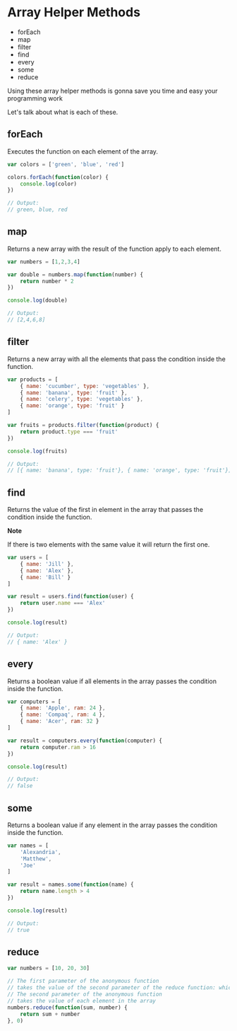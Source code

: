 # Array Helper Methods

- forEach
- map
- filter
- find
- every
- some
- reduce

Using these array helper methods is gonna save you time and easy your programming work

Let's talk about what is each of these.

## forEach

Executes the function on each element of the array.

```javascript
var colors = ['green', 'blue', 'red']

colors.forEach(function(color) {
    console.log(color)
})

// Output:
// green, blue, red
```


## map

Returns a new array with the result of the function apply to each element.

```javascript
var numbers = [1,2,3,4]

var double = numbers.map(function(number) {
    return number * 2
})

console.log(double)

// Output:
// [2,4,6,8]
```


## filter

Returns a new array with all the elements that pass the condition inside the function.

```javascript
var products = [
    { name: 'cucumber', type: 'vegetables' },
    { name: 'banana', type: 'fruit' },
    { name: 'celery', type: 'vegetables' },
    { name: 'orange', type: 'fruit' }
]

var fruits = products.filter(function(product) {
    return product.type === 'fruit'
})

console.log(fruits)

// Output: 
// [{ name: 'banana', type: 'fruit'}, { name: 'orange', type: 'fruit'}]
```

## find

Returns the value of the first in element in the array that passes the condition inside the function.

**Note**

If there is two elements with the same value it will return the first one.

```javascript
var users = [
    { name: 'Jill' },
    { name: 'Alex' },
    { name: 'Bill' }
]

var result = users.find(function(user) {
    return user.name === 'Alex'
})

console.log(result)

// Output:
// { name: 'Alex' }
```

## every

Returns a boolean value if all elements in the array passes the condition inside the function.

```javascript
var computers = [
    { name: 'Apple', ram: 24 },
    { name: 'Compaq', ram: 4 },
    { name: 'Acer', ram: 32 }
]

var result = computers.every(function(computer) {
    return computer.ram > 16
})

console.log(result)

// Output:
// false
```

## some

Returns a boolean value if any element in the array passes the condition inside the function.

```javascript
var names = [
    'Alexandria',
    'Matthew',
    'Joe'
]

var result = names.some(function(name) {
    return name.length > 4
})

console.log(result)

// Output:
// true
```

## reduce

```javascript
var numbers = [10, 20, 30]

// The first parameter of the anonymous function 
// takes the value of the second parameter of the reduce function: which is 0
// The second parameter of the anonymous function
// takes the value of each element in the array
numbers.reduce(function(sum, number) {
    return sum + number
}, 0)
```